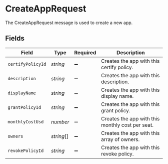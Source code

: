# CreateAppRequest

 The CreateAppRequest message is used to create a new app.



## Fields

| Field                                              | Type                                               | Required                                           | Description                                        |
| -------------------------------------------------- | -------------------------------------------------- | -------------------------------------------------- | -------------------------------------------------- |
| `certifyPolicyId`                                  | *string*                                           | :heavy_minus_sign:                                 |  Creates the app with this certify policy.<br/>    |
| `description`                                      | *string*                                           | :heavy_minus_sign:                                 |  Creates the app with this description.<br/>       |
| `displayName`                                      | *string*                                           | :heavy_minus_sign:                                 |  Creates the app with this display name.<br/>      |
| `grantPolicyId`                                    | *string*                                           | :heavy_minus_sign:                                 |  Creates the app with this grant policy.<br/>      |
| `monthlyCostUsd`                                   | *number*                                           | :heavy_minus_sign:                                 |  Creates the app with this monthly cost per seat.<br/> |
| `owners`                                           | *string*[]                                         | :heavy_minus_sign:                                 |  Creates the app with this array of owners.<br/>   |
| `revokePolicyId`                                   | *string*                                           | :heavy_minus_sign:                                 |  Creates the app with this revoke policy.<br/>     |